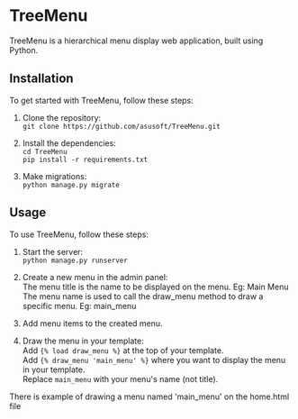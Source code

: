 # TreeMenu  

TreeMenu is a hierarchical menu display web application, built using Python.

## Installation  

To get started with TreeMenu, follow these steps:  

  1. Clone the repository:  
      `git clone https://github.com/asusoft/TreeMenu.git`  
        
  2. Install the dependencies:  
      `cd TreeMenu`  
      `pip install -r requirements.txt`  
  
  3. Make migrations:  
      `python manage.py migrate`  

## Usage  

To use TreeMenu, follow these steps:  
  
  1. Start the server:  
      `python manage.py runserver`  
  
  2. Create a new menu in the admin panel:  
      The menu title is the name to be displayed on the menu. Eg: Main Menu  
      The menu name is used to call the draw_menu method to draw a specific menu. Eg: main_menu  
  
  3. Add menu items to the created menu.  
  
  4. Draw the menu in your template:  
      Add `{% load draw_menu %}` at the top of your template.  
      Add `{% draw_menu 'main_menu' %}` where you want to display the menu in your template.  
      Replace `main_menu` with your menu's name (not title).  

There is example of drawing a menu named 'main_menu' on the home.html file
